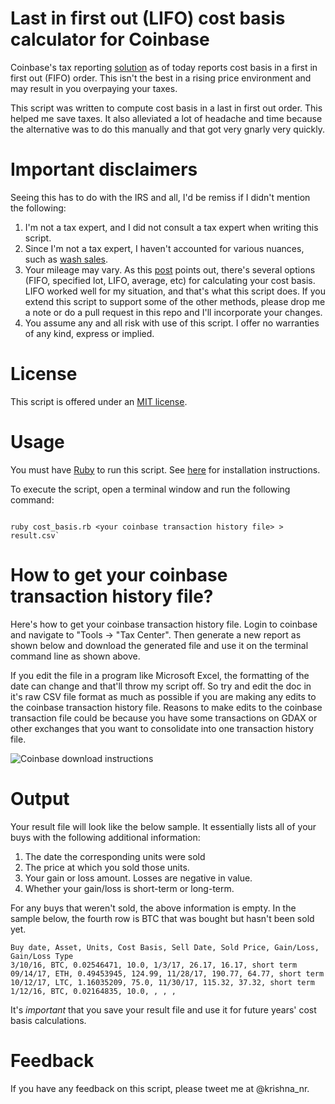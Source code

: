 # Last in first out (LIFO) cost basis calculator for Coinbase

Coinbase's tax reporting [solution](https://blog.coinbase.com/new-tax-tools-on-coinbase-4d2598544d9e) as of today reports cost basis in a first in first out (FIFO) order. This isn't the best in a rising price environment and may result in you overpaying your taxes. 

This script was written to compute cost basis in a last in first out order. This helped me save taxes. It also alleviated a lot of headache and time because the alternative was to do this manually and that got very gnarly very quickly. 

# Important disclaimers 
Seeing this has to do with the IRS and all, I'd be remiss if I didn't mention the following:

1. I'm not a tax expert, and I did not consult a tax expert when writing this script. 
2. Since I'm not a tax expert, I haven't accounted for various nuances, such as [wash sales](https://www.sec.gov/answers/wash.htm). 
3. Your mileage may vary. As this [post](https://bravenewcoin.com/news/capital-gains-on-cryptocurrency-fifo-lifo-or-specific-identification/) points out, there's several options (FIFO, specified lot, LIFO, average, etc) for calculating your cost basis. LIFO worked well for my situation, and that's what this script does. If you extend this script to support some of the other methods, please drop me a note or do a pull request in this repo and I'll incorporate your changes.
4. You assume any and all risk with use of this script. I offer no warranties of any kind, express or implied. 
# License
This script is offered under an [MIT license](https://opensource.org/licenses/MIT). 

# Usage
You must have [Ruby](https://www.ruby-lang.org/en/) to run this script. See [here](https://www.ruby-lang.org/en/documentation/installation/) for installation instructions.

To execute the script, open a terminal window and run the following command:

```

ruby cost_basis.rb <your coinbase transaction history file> > result.csv`

```

# How to get your coinbase transaction history file?
Here's how to get your coinbase transaction history file. Login to coinbase and navigate to "Tools -> "Tax Center". Then generate a new report as shown below and download the generated file and use it on the terminal command line as shown above.

If you edit the file in a program like Microsoft Excel, the formatting of the date can change and that'll throw my script off. So try and edit the doc in it's raw CSV file format as much as possible if you are making any edits to the coinbase transaction history file. Reasons to make edits to the coinbase transaction file could be because you have some transactions on GDAX or other exchanges that you want to consolidate into one transaction history file.

![Coinbase download instructions](https://github.com/nrkrishna/crypto-cost-basis-calculator/blob/master/coinbase_download_instructions.png)

# Output
Your result file will look like the below sample. It essentially lists all of your buys with the following additional information:
1. The date the corresponding units were sold
2. The price at which you sold those units. 
3. Your gain or loss amount. Losses are negative in value.
4. Whether your gain/loss is short-term or long-term. 

For any buys that weren't sold, the above information is empty. In the sample below, the fourth row is BTC that was bought but hasn't been sold yet.

```
Buy date, Asset, Units, Cost Basis, Sell Date, Sold Price, Gain/Loss, Gain/Loss Type
3/10/16, BTC, 0.02546471, 10.0, 1/3/17, 26.17, 16.17, short term
09/14/17, ETH, 0.49453945, 124.99, 11/28/17, 190.77, 64.77, short term
10/12/17, LTC, 1.16035209, 75.0, 11/30/17, 115.32, 37.32, short term
1/12/16, BTC, 0.02164835, 10.0, , , , 
```

It's *important* that you save your result file and use it for future years' cost basis calculations. 

# Feedback
If you have any feedback on this script, please tweet me at @krishna_nr. 
